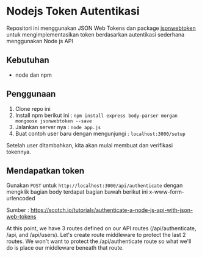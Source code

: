 # Nodejs Token Autentikasi

Repositori ini menggunakan JSON Web Tokens dan package [jsonwebtoken](https://github.com/auth0/node-jsonwebtoken)  untuk mengimplementasikan token berdasarkan autentikasi sederhana menggunakan Node js API 

## Kebutuhan
- node dan npm

## Penggunaan

1. Clone repo ini
2. Install npm berikut ini : `npm install express body-parser morgan mongoose jsonwebtoken --save`
3. Jalankan server nya : `node app.js`
4. Buat contoh user baru dengan mengunjungi : `localhost:3000/setup`

Setelah user ditambahkan, kita akan mulai membuat dan verifikasi tokennya.

## Mendapatkan token

Gunakan `POST` untuk `http://localhost:3000/api/authenticate` dengan mengklik bagian body terdapat bagian bawah berikut ini x-www-form-urlencoded

Sumber : https://scotch.io/tutorials/authenticate-a-node-js-api-with-json-web-tokens

At this point, we have 3 routes defined on our API routes (/api/authenticate, /api, and /api/users). Let's create route middleware to protect the last 2 routes. We won't want to protect the /api/authenticate route so what we'll do is place our middleware beneath that route. 
